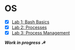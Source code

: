 # OS

- [x] [Lab 1: Bash Basics](https://github.com/el1telordy/OS/tree/master/Lab1)
- [x] [Lab 2: Processes](https://github.com/el1telordy/OS/tree/master/lab2)
- [x] [Lab 3: Process Management](https://github.com/el1telordy/OS/tree/master/Lab3)

_**Work in progress ☭**_
